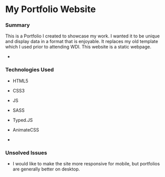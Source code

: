 # My Portfolio Website
### Summary
This is a Portfolio I created to showcase my work.  I wanted it to be unique and display data in a format that is enjoyable.  It replaces my old template which I used prior to attending WDI.  This website is a static webpage.

-
### Technologies Used
- HTML5
- CSS3
- JS
- SASS
- Typed.JS
- AnimateCSS

-

### Unsolved Issues
- I would like to make the site more responsive for mobile, but portfolios are generally better on desktop.
